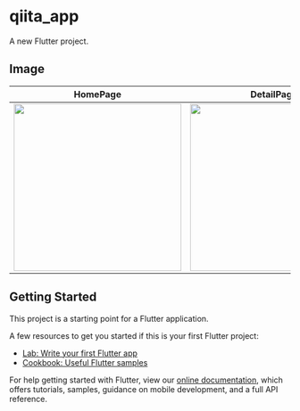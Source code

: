 # qiita_app

A new Flutter project.

## Image 

|HomePage|DetailPage|SearchPage|
|---|---|---|
|<img src="https://user-images.githubusercontent.com/92189386/160577234-b5d603d7-63ae-4998-bf34-bea3af9940ef.png" width="300">|<img src="https://user-images.githubusercontent.com/92189386/160577416-c49de2d3-961c-45cd-958d-019c02606795.png" width="300">|<img src="https://user-images.githubusercontent.com/92189386/160577790-0000d783-47c4-4dfe-9985-cfa03a9de434.png" width="300">|

## Getting Started

This project is a starting point for a Flutter application.

A few resources to get you started if this is your first Flutter project:

- [Lab: Write your first Flutter app](https://flutter.dev/docs/get-started/codelab)
- [Cookbook: Useful Flutter samples](https://flutter.dev/docs/cookbook)

For help getting started with Flutter, view our
[online documentation](https://flutter.dev/docs), which offers tutorials,
samples, guidance on mobile development, and a full API reference.
